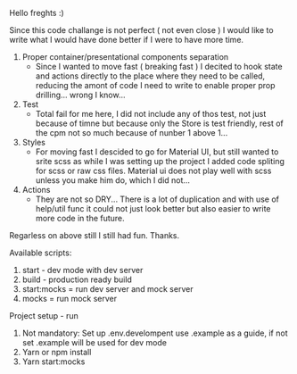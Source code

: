 Hello freghts :)

Since this code challange is not perfect ( not even close ) I would like to write what I would have done better if
I were to have more time.

1. Proper container/presentational components separation
    - Since I wanted to move fast ( breaking fast ) I decited to hook state and actions directly to the place where they need to be called, reducing the amont of code I need to write to enable proper prop drilling... wrong I know...
2. Test
    - Total fail for me here, I did not include any of thos test, not just because of timne but because only the Store is test friendly, rest of the cpm not so much because of nunber 1 above 1...
3. Styles
    - For moving fast I descided to go for Material UI, but still wanted to srite scss as while I was setting up the project I added code spliting for scss or raw css files. Material ui does not play well with scss unless you make him do, which I did not...
4. Actions 
    - They are not so DRY... There is a lot of duplication and with use of help/util func it could not just look better but also easier to write more code in the future.

Regarless on above still I still had fun. Thanks.

Available scripts:

1. start - dev mode with dev server
2. build - production ready build 
3. start:mocks = run dev server and mock server
3. mocks = run mock server

Project setup - run
1. Not mandatory: Set up .env.develompent use .example as a guide, if not set .example will be used for dev mode
2. Yarn or npm install
3. Yarn start:mocks